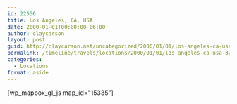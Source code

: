 ```yaml
---
id: 22556
title: Los Angeles, CA, USA
date: 2000-01-01T00:00:00-06:00
author: claycarson
layout: post
guid: http://claycarson.net/uncategorized/2000/01/01/los-angeles-ca-usa-3/
permalink: /timeline/travels/locations/2000/01/01/los-angeles-ca-usa-3/
categories:
  - Locations
format: aside
---
```

<div class="media-details"></div>

[wp_mapbox_gl_js map_id="15335"]